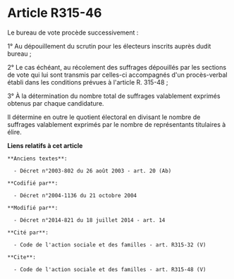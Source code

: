 # Article R315-46

Le bureau de vote procède successivement : 

1° Au dépouillement du scrutin pour les électeurs inscrits auprès dudit bureau ; 

2° Le cas échéant, au récolement des suffrages dépouillés par les sections de vote qui lui sont transmis par celles-ci
accompagnés d'un procès-verbal établi dans les conditions prévues à l'article R. 315-48 ; 

3° À la détermination du nombre total de suffrages valablement exprimés obtenus par chaque candidature. 

Il détermine en outre le quotient électoral en divisant le nombre de suffrages valablement exprimés par le nombre de
représentants titulaires à élire.

**Liens relatifs à cet article**

	**Anciens textes**:

	  - Décret n°2003-802 du 26 août 2003 - art. 20 (Ab)

	**Codifié par**:

	  - Décret n°2004-1136 du 21 octobre 2004

	**Modifié par**:

	  - Décret n°2014-821 du 18 juillet 2014 - art. 14

	**Cité par**:

	  - Code de l'action sociale et des familles - art. R315-32 (V)

	**Cite**:

	  - Code de l'action sociale et des familles - art. R315-48 (V)
